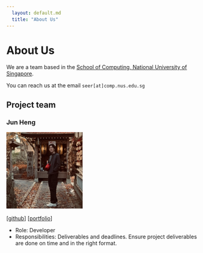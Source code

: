 ```yaml
---
  layout: default.md
  title: "About Us"
---
```


# About Us

We are a team based in the [School of Computing, National University of Singapore](http://www.comp.nus.edu.sg).

You can reach us at the email `seer[at]comp.nus.edu.sg`

## Project team

### Jun Heng

<img src="images/jun.png" width="200px">

[[github](http://github.com/junixm)]
[[portfolio](https://sites.google.com/view/leejunheng)]

* Role: Developer
* Responsibilities: Deliverables and deadlines.
  Ensure project deliverables are done on time and in the right format.